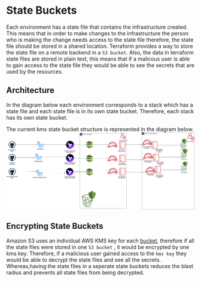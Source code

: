 # State Buckets

Each environment has a state file that contains the infrastructure created. This means that in order to make changes to the infrastructure the person who is making the change needs access to the state file therefore, the state file should be stored in a shared location. Terraform provides a way to store the state file on a remote backend in a `S3 bucket`. Also, the data in terraform state files are stored in plain text, this means that if a malicous user is able to gain access to the state file they would be able to see the secrets that are used by the resources.    

## Architecture

In the diagram below each environment corresponds to a stack which has a state file and each state file is in its own state bucket. Therefore, each stack has its own state bucket. 

The current kms state bucket structure is represented in the diagram below.
![State bucket encrypted with kms key structure](./kms-state-bucket.png "State bucket encrypted with kms key structure")



## Encrypting State Buckets

Amazon S3 uses an individual AWS KMS key for each [bucket](), therefore if all the state files were stored in one `S3 bucket` , it would be encrypted by one kms key. Therefore, if a malicious user gained access to the `kms key` they would be able to decrypt the state files and see all the secrets. Whereas,having the state files in a seperate state buckets reduces the blast radius and prevents all state files from being decrypted.  